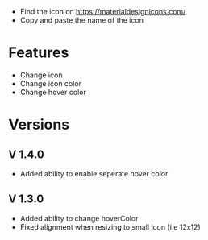 - Find the icon on https://materialdesignicons.com/ 
- Copy and paste the name of the icon

# Features

- Change icon
- Change icon color
- Change hover color

# Versions
## V 1.4.0

- Added ability to enable seperate hover color

## V 1.3.0

- Added ability to change hoverColor
- Fixed alignment when resizing to small icon (i.e 12x12) 
